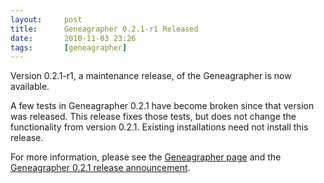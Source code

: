 ```yaml
---
layout:     post
title:      Geneagrapher 0.2.1-r1 Released
date:       2010-11-03 23:26
tags:       [geneagrapher]
---
```


Version 0.2.1-r1, a maintenance release, of the Geneagrapher is now
available.

A few tests in Geneagrapher 0.2.1 have become broken since that
version was released. This release fixes those tests, but does not
change the functionality from version 0.2.1. Existing installations
need not install this release.

For more information, please see the [Geneagrapher
page](/geneagrapher/) and the [Geneagrapher 0.2.1 release
announcement](/2009/09/geneagrapher-021-released/).
